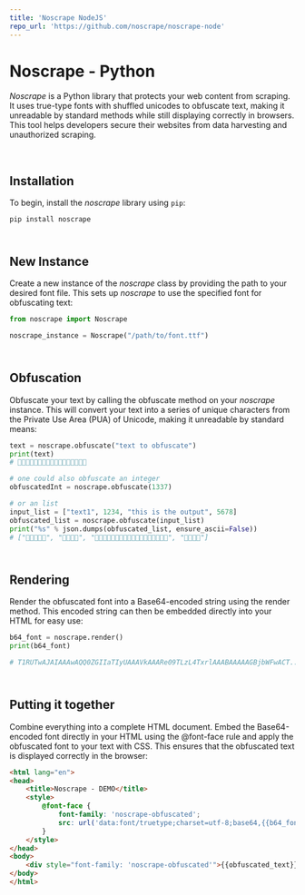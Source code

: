 ```yaml
---
title: 'Noscrape NodeJS'
repo_url: 'https://github.com/noscrape/noscrape-node'
---
```

# Noscrape - Python

*Noscrape* is a Python library that protects your web content from scraping. It uses true-type fonts with shuffled unicodes to obfuscate text, making it unreadable by standard methods while still displaying correctly in browsers. This tool helps developers secure their websites from data harvesting and unauthorized scraping.

<br>

##  Installation

To begin, install the *noscrape* library using `pip`:
```shell
pip install noscrape
```

## <br> New Instance

Create a new instance of the *noscrape* class by providing the path to your desired font file. This sets up *noscrape*
to use the specified font for obfuscating text:
``` python
from noscrape import Noscrape

noscrape_instance = Noscrape("/path/to/font.ttf")
```

## <br> Obfuscation

Obfuscate your text by calling the obfuscate method on your *noscrape* instance. This will convert your text into a
series of unique characters from the Private Use Area (PUA) of Unicode, making it unreadable by standard means:
``` python
text = noscrape.obfuscate("text to obfuscate")
print(text)
# 

# one could also obfuscate an integer
obfuscatedInt = noscrape.obfuscate(1337)

# or an list
input_list = ["text1", 1234, "this is the output", 5678]
obfuscated_list = noscrape.obfuscate(input_list)
print("%s" % json.dumps(obfuscated_list, ensure_ascii=False))
# ["", "", "", ""]
```

## <br> Rendering

Render the obfuscated font into a Base64-encoded string using the render method. This encoded string can then be
embedded directly into your HTML for easy use:
``` python
b64_font = noscrape.render()
print(b64_font)

# T1RUTwAJAIAAAwAQQ0ZGIIaTIyUAAAVkAAARe09TLzL4TxrlAAABAAAAAGBjbWFwACT...
```

## <br> Putting it together

Combine everything into a complete HTML document. Embed the Base64-encoded font directly in your HTML using the
@font-face rule and apply the obfuscated font to your text with CSS. This ensures that the obfuscated text is displayed
correctly in the browser:
``` html
<html lang="en">
<head>
    <title>Noscrape - DEMO</title>
    <style>
        @font-face {
            font-family: 'noscrape-obfuscated';
            src: url('data:font/truetype;charset=utf-8;base64,{{b64_font}}');
        }
    </style>
</head>
<body>
    <div style="font-family: 'noscrape-obfuscated'">{{obfuscated_text}}</div>
</body>
</html>
```

